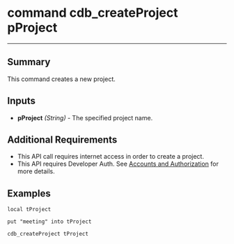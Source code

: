 # command cdb_createProject pProject
---
## Summary
This command creates a new project.

## Inputs
* **pProject** *(String)* - The specified project name.

## Additional Requirements
* This API call requires internet access in order to create a project.
* This API requires Developer Auth. See [Accounts and Authorization](AddingUsers.md) for more details.

## Examples
```livecodeserver
local tProject

put "meeting" into tProject

cdb_createProject tProject
```